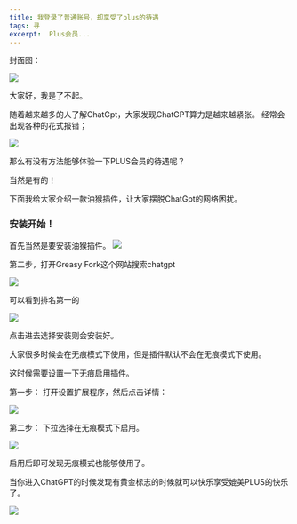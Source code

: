```yaml
---
title: 我登录了普通账号，却享受了plus的待遇
tags: 寻
excerpt:  Plus会员...
---
```


封面图：

![](https://files.mdnice.com/user/26505/ad5d0d20-171e-41e5-8c99-acbc13029340.png)




大家好，我是了不起。

随着越来越多的人了解ChatGpt，大家发现ChatGPT算力是越来越紧张。
经常会出现各种的花式报错；

![](https://files.mdnice.com/user/26505/9dea6eff-446f-4873-8f35-1572cfeed837.png)





那么有没有方法能够体验一下PLUS会员的待遇呢？

当然是有的！

下面我给大家介绍一款油猴插件，让大家摆脱ChatGpt的网络困扰。

### 安装开始！

首先当然是要安装油猴插件。
![](https://files.mdnice.com/user/26505/353718ca-f1ac-4df2-b33e-7b7b9d8df8ca.png)


第二步，打开Greasy Fork这个网站搜索chatgpt


![](https://files.mdnice.com/user/26505/8681ce84-7727-4926-b5e2-c85f4a09e09f.png)

可以看到排名第一的

![](https://files.mdnice.com/user/26505/139d8795-333f-4140-8778-60114507a4ff.png)

点击进去选择安装则会安装好。

大家很多时候会在无痕模式下使用，但是插件默认不会在无痕模式下使用。

这时候需要设置一下无痕启用插件。

第一步：
打开设置扩展程序，然后点击详情：


![](https://files.mdnice.com/user/26505/ed88420f-8842-465a-baef-b693285e4e4b.png)

第二步：
下拉选择在无痕模式下启用。

![](https://files.mdnice.com/user/26505/34775bc7-a359-4ae7-81df-e8f4f301a6b2.png)

启用后即可发现无痕模式也能够使用了。

当你进入ChatGPT的时候发现有黄金标志的时候就可以快乐享受媲美PLUS的快乐了。

![](https://files.mdnice.com/user/26505/6013c12e-5b3f-43ad-ba18-2f4a18e0292e.png)

















